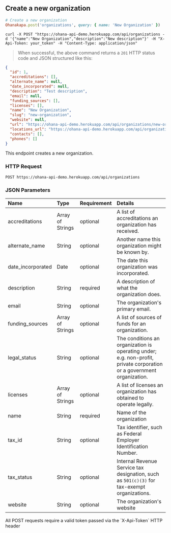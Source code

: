 ## Create a new organization

```ruby
# Create a new organization
Ohanakapa.post('organizations', query: { name: 'New Organization' })
```

```shell
curl -X POST "https://ohana-api-demo.herokuapp.com/api/organizations -d '{"name":"New Organization","description":"New description"}' -H "X-Api-Token: your_token" -H "Content-Type: application/json"
```

> When successful, the above command returns a `201` HTTP status code and JSON
> structured like this:

```json
{
  "id": 1,
  "accreditations": [],
  "alternate_name": null,
  "date_incorporated": null,
  "description": "Test description",
  "email": null,
  "funding_sources": [],
  "licenses": [],
  "name": "New Organization",
  "slug": "new-organization",
  "website": null,
  "url": "https://ohana-api-demo.herokuapp.com/api/organizations/new-organization",
  "locations_url": "https://ohana-api-demo.herokuapp.com/api/organizations/new-organization/locations",
  "contacts": [],
  "phones": []
}
```

This endpoint creates a new organization.

### HTTP Request

`POST https://ohana-api-demo.herokuapp.com/api/organizations`

### JSON Parameters

| Name | Type | Requirement | Details |
|:-----|:-----|:---------|:-------|
| accreditations | Array of Strings | optional | A list of accreditations an organization has received. |
| alternate_name | String | optional | Another name this organization might be known by. |
| date_incorporated | Date | optional | The date this organization was incorporated. |
| description | String | required | A description of what the organization does. |
| email | String | optional | The organization's primary email. |
| funding_sources | Array of Strings | optional | A list of sources of funds for an organization. |
| legal_status | String | optional | The conditions an organization is operating under; e.g. non-profit, private corporation or a government organization. |
| licenses | Array of Strings | optional | A list of licenses an organization has obtained to operate legally. |
| name | String | required | Name of the organization |
| tax_id | String | optional | Tax identifier, such as Federal Employer Identification Number. |
| tax_status | String | optional | Internal Revenue Service tax designation, such as `501(c)(3)` for tax-exempt organizations. |
| website | String | optional | The organization's website |

<aside class="warning">All POST requests require a valid token passed via the
`X-Api-Token` HTTP header</aside>
